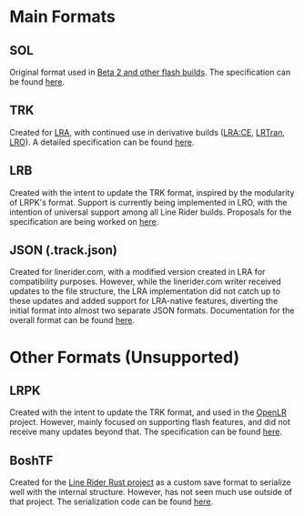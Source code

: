 # Main Formats

## SOL

Original format used in [Beta 2 and other flash builds](https://github.com/kevansevans/Line-Rider-Flash-Builds-Decompiled-). The specification can be found [here](https://github.com/lrbspec/lr-formatter-rs/blob/main/docs/sol.md).

## TRK

Created for [LRA](https://github.com/jealouscloud/linerider-advanced), with continued use in derivative builds ([LRA:CE](https://github.com/RatherBeLunar/LRA-Community-Edition), [LRTran](https://github.com/Tran-Foxxo/LRTran), [LRO](https://github.com/LunaKampling/LROverhaul)). A detailed specification can be found [here](https://github.com/Conqu3red/TRK-Docs/blob/master/The-TRK-Format.md).

## LRB

Created with the intent to update the TRK format, inspired by the modularity of LRPK's format. Support is currently being implemented in LRO, with the intention of universal support among all Line Rider builds. Proposals for the specification are being worked on [here](https://github.com/lrbspec).

## JSON (.track.json)

Created for linerider.com, with a modified version created in LRA for compatibility purposes. However, while the linerider.com writer received updates to the file structure, the LRA implementation did not catch up to these updates and added support for LRA-native features, diverting the initial format into almost two separate JSON formats. Documentation for the overall format can be found [here]().

# Other Formats (Unsupported)

## LRPK

Created with the intent to update the TRK format, and used in the [OpenLR](https://github.com/kevansevans/OpenLR) project. However, mainly focused on supporting flash features, and did not receive many updates beyond that. The specification can be found [here](https://github.com/kevansevans/OpenLR/wiki/The-LRPK-Format).

## BoshTF

Created for the [Line Rider Rust project](https://github.com/deanveloper/bosh) as a custom save format to serialize well with the internal structure. However, has not seen much use outside of that project. The serialization code can be found [here](https://github.com/deanveloper/bosh/blob/main/src-tauri/src/serialization/boshtf.rs).
